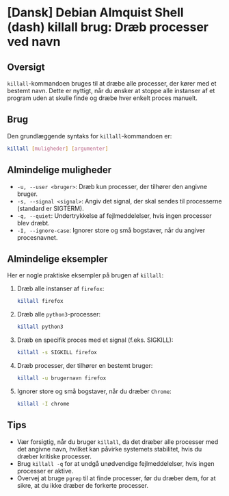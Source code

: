 # [Dansk] Debian Almquist Shell (dash) killall brug: Dræb processer ved navn

## Oversigt
`killall`-kommandoen bruges til at dræbe alle processer, der kører med et bestemt navn. Dette er nyttigt, når du ønsker at stoppe alle instanser af et program uden at skulle finde og dræbe hver enkelt proces manuelt.

## Brug
Den grundlæggende syntaks for `killall`-kommandoen er:

```bash
killall [muligheder] [argumenter]
```

## Almindelige muligheder
- `-u, --user <bruger>`: Dræb kun processer, der tilhører den angivne bruger.
- `-s, --signal <signal>`: Angiv det signal, der skal sendes til processerne (standard er SIGTERM).
- `-q, --quiet`: Undertrykkelse af fejlmeddelelser, hvis ingen processer blev dræbt.
- `-I, --ignore-case`: Ignorer store og små bogstaver, når du angiver procesnavnet.

## Almindelige eksempler
Her er nogle praktiske eksempler på brugen af `killall`:

1. Dræb alle instanser af `firefox`:
   ```bash
   killall firefox
   ```

2. Dræb alle `python3`-processer:
   ```bash
   killall python3
   ```

3. Dræb en specifik proces med et signal (f.eks. SIGKILL):
   ```bash
   killall -s SIGKILL firefox
   ```

4. Dræb processer, der tilhører en bestemt bruger:
   ```bash
   killall -u brugernavn firefox
   ```

5. Ignorer store og små bogstaver, når du dræber `Chrome`:
   ```bash
   killall -I chrome
   ```

## Tips
- Vær forsigtig, når du bruger `killall`, da det dræber alle processer med det angivne navn, hvilket kan påvirke systemets stabilitet, hvis du dræber kritiske processer.
- Brug `killall -q` for at undgå unødvendige fejlmeddelelser, hvis ingen processer er aktive.
- Overvej at bruge `pgrep` til at finde processer, før du dræber dem, for at sikre, at du ikke dræber de forkerte processer.